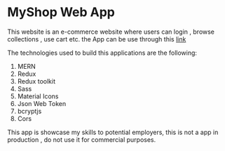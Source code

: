 # MyShop Web App

This website is an e-commerce website where users can login , browse collections , use cart etc.
the App can be use through this [link](https://shop-client-tb7f.onrender.com/)

The technologies used to build this applications are the following:

1. MERN
2. Redux
3. Redux toolkit
4. Sass
5. Material Icons
6. Json Web Token
7. bcryptjs
8. Cors

This app is showcase my skills to potential employers, this is not a app in production , do not use it for commercial purposes.